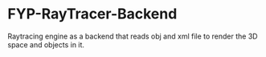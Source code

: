 # FYP-RayTracer-Backend
Raytracing engine as a backend that reads obj and xml file to render the 3D space and objects in it.
